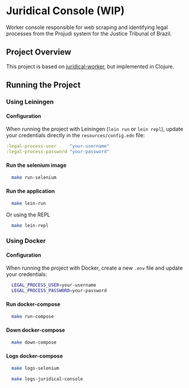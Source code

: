 # Juridical Console (WIP)

Worker console responsible for web scraping and identifying legal processes from the Projudi system for the Justice
Tribunal of Brazil.

## Project Overview

This project is based on [juridical-worker](https://github.com/yagoluiz/juridical-worker), but implemented in Clojure.

## Running the Project

### Using Leiningen

#### Configuration

When running the project with Leiningen (`lein run` or `lein repl`), update your credentials directly in the
`resources/config.edn` file:

```clojure
:legal-process-user     "your-username"
:legal-process-password "your-password"
```

#### Run the selenium image

```sh
  make run-selenium
```

#### Run the application

```sh
  make lein-run
```

Or using the REPL

```sh
  make lein-repl
```

### Using Docker

#### Configuration

When running the project with Docker, create a new `.env` file and update your credentials:

```sh
  LEGAL_PROCESS_USER=your-username
  LEGAL_PROCESS_PASSWORD=your-password
```

#### Run docker-compose

```sh
  make run-compose
```

#### Down docker-compose

```sh
  make down-compose
```

#### Logs docker-compose

```sh
  make logs-selenium
```

```sh
  make logs-juridical-console
```
